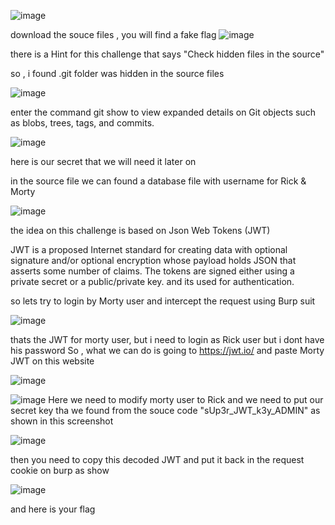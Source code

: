![image](https://user-images.githubusercontent.com/103259604/211189475-ef012d61-6fee-4aad-92a3-9a153c80b93a.png)


download the souce files , you will find a fake flag
![image](https://user-images.githubusercontent.com/103259604/211189522-a000a2dd-8f28-40bf-a00b-9f58ff41371b.png)


there is a Hint for this challenge that says "Check hidden files in the source"

so , i found .git folder was hidden in the source files

![image](https://user-images.githubusercontent.com/103259604/211189555-b346caba-5129-4e58-adc4-a463f3bbc4ea.png)

enter the command git show to view expanded details on Git objects such as blobs, trees, tags, and commits.

![image](https://user-images.githubusercontent.com/103259604/211189589-ace7efa2-ced2-417e-a0ab-537cc7949be8.png)

here is our secret that we will need it later on



in the source file we can found a database file with username for Rick & Morty

![image](https://user-images.githubusercontent.com/103259604/211189674-03de5351-d423-466a-807e-fa73dbe59ad0.png)

the idea on this challenge is based on Json Web Tokens (JWT)


JWT is a proposed Internet standard for creating data with optional signature and/or optional encryption whose payload holds JSON that asserts some number of claims.
The tokens are signed either using a private secret or a public/private key. and its used for authentication.


so lets try to login by Morty user and intercept the request using Burp suit


![image](https://user-images.githubusercontent.com/103259604/211190303-2d8b47d4-f3b8-4069-afe8-ab6251b80862.png)


thats the JWT for morty user, but i need to login as Rick user
but i dont have his password
So , what we can do is going to https://jwt.io/ and paste Morty JWT on this website

![image](https://user-images.githubusercontent.com/103259604/211190446-a8aa1b6b-ef5b-4244-91fa-30d23c0df900.png)


![image](https://user-images.githubusercontent.com/103259604/211190534-b3cbc9ba-dca3-4c21-bd80-36d996695816.png)
Here we need to modify morty user to Rick
and we need to put our secret key tha we found from the souce code "sUp3r_JWT_k3y_ADMIN" as shown in this screenshot

![image](https://user-images.githubusercontent.com/103259604/211190600-945cb52b-619f-4165-85e3-6ff0451fb5a0.png)




then you need to copy this decoded JWT and put it back in the request cookie on burp as show

![image](https://user-images.githubusercontent.com/103259604/211190714-babd7297-b3f3-4e92-9f5b-6dc415b08287.png)


and here is your flag

